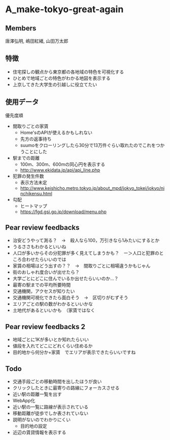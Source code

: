 # A_make-tokyo-great-again

## Members

唐澤弘明, 嶋田紅緒, 山田万太郎

## 特徴

- 住宅探しの観点から東京都の各地域の特色を可視化する
- ひとめで地域ごとの特色がわかる地図を表示する
- 上京してきた大学生の引越しに役立てたい

## 使用データ

優先度順

- 間取りごとの家賃
  - Home'sのAPIが使えるかもしれない
  - 先方の返事待ち
  - suumoをクローリングしたら30分で13万件ぐらい取れたのでこれをつかうことにした
- 駅までの距離
  - 100m、300m、600mの同心円を表示する
  - http://www.ekidata.jp/api/api_line.php
- 犯罪の発生件数
  - 表示方法未定
  - http://www.keishicho.metro.tokyo.jp/about_mpd/jokyo_tokei/jokyo/ninchikensu.html
- 勾配
  - ヒートマップ
  - https://fgd.gsi.go.jp/download/menu.php

## Pear review feedbacks

- 治安どうやって測る？　->　殺人なら100，万引きなら1みたいにするとか
- うるささもわかるといいね
- 人口が多いからその分犯罪が多く見えてしまうかも？　ー＞人口と犯罪のところ合わせたらいいのでは
- 家賃の相場はどう出すの？？　->　間取りごとに相場違うかもじゃん
- 街のおしゃれ度合いが出せたら？
- 大学ごとにどこに住んでいるか出せたらいいのか…？
- 最寄の駅までの平均所要時間
- 交通機関，アクセスが知りたい
- 交通機関可視化できたら面白そう　->　区切りがむずそう
- エリアごとの駅の数がわかるといいかな
- 土地代があるといいかも　（家賃ではなく


## Pear review feedbacks 2

- 地域ごとに1Kが多いとか知れたらいい
- 値段を入れてどこにどれくらい住めるか
- 目的地から何分か+家賃　でエリアが表示できたらいいですね

## Todo

- 交通手段ごとの移動時間を出したほうが良い
- クリックしたときに最寄りの路線にフォーカスさせる
- 近い駅の距離一覧を出す
- WebApp化
- 近い駅の一覧に路線が表示されている
- 移動距離が徒歩でしか表されていない
- 説明がないのでわかりにくい
  - 目的地の設定
- 近辺の賃貸情報を表示する
